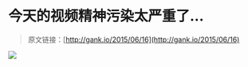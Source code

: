 # 今天的视频精神污染太严重了...

> 原文链接：[http://gank.io/2015/06/16](http://gank.io/2015/06/16)

![](http://ww3.sinaimg.cn/large/7a8aed7bgw1et5nl9mno8j20hs0qoacj.jpg)

